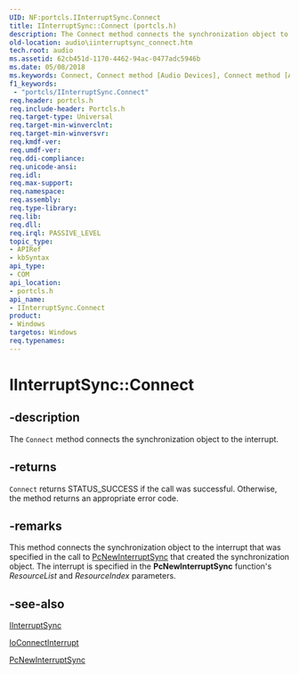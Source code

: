 ```yaml
---
UID: NF:portcls.IInterruptSync.Connect
title: IInterruptSync::Connect (portcls.h)
description: The Connect method connects the synchronization object to the interrupt.
old-location: audio\iinterruptsync_connect.htm
tech.root: audio
ms.assetid: 62cb451d-1170-4462-94ac-0477adc5946b
ms.date: 05/08/2018
ms.keywords: Connect, Connect method [Audio Devices], Connect method [Audio Devices],IInterruptSync interface, IInterruptSync interface [Audio Devices],Connect method, IInterruptSync.Connect, IInterruptSync::Connect, audio.iinterruptsync_connect, audmp-routines_10f66201-af8d-42ff-a854-04f5cb90f2cc.xml, portcls/IInterruptSync::Connect
f1_keywords:
 - "portcls/IInterruptSync.Connect"
req.header: portcls.h
req.include-header: Portcls.h
req.target-type: Universal
req.target-min-winverclnt: 
req.target-min-winversvr: 
req.kmdf-ver: 
req.umdf-ver: 
req.ddi-compliance: 
req.unicode-ansi: 
req.idl: 
req.max-support: 
req.namespace: 
req.assembly: 
req.type-library: 
req.lib: 
req.dll: 
req.irql: PASSIVE_LEVEL
topic_type:
- APIRef
- kbSyntax
api_type:
- COM
api_location:
- portcls.h
api_name:
- IInterruptSync.Connect
product:
- Windows
targetos: Windows
req.typenames: 
---
```


# IInterruptSync::Connect


## -description


The <code>Connect</code> method connects the synchronization object to the interrupt.


## -returns



<code>Connect</code> returns STATUS_SUCCESS if the call was successful. Otherwise, the method returns an appropriate error code.




## -remarks


This method connects the synchronization object to the interrupt that was specified in the call to <a href="https://docs.microsoft.com/windows-hardware/drivers/ddi/portcls/nf-portcls-pcnewinterruptsync">PcNewInterruptSync</a> that created the synchronization object. The interrupt is specified in the <b>PcNewInterruptSync</b> function's <i>ResourceList</i> and <i>ResourceIndex</i> parameters.




## -see-also




<a href="https://docs.microsoft.com/windows-hardware/drivers/ddi/portcls/nn-portcls-iinterruptsync">IInterruptSync</a>



<a href="https://docs.microsoft.com/windows-hardware/drivers/ddi/wdm/nf-wdm-ioconnectinterrupt">IoConnectInterrupt</a>



<a href="https://docs.microsoft.com/windows-hardware/drivers/ddi/portcls/nf-portcls-pcnewinterruptsync">PcNewInterruptSync</a>
 

 

